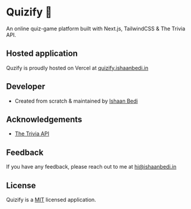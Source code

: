 
# Quizify 🎯

An online quiz-game platform built with Next.js, TailwindCSS & The Trivia API.

## Hosted application

Quzify is proudly hosted on Vercel at [quizify.ishaanbedi.in](https://quizify.ishaanbedi.in/)

## Developer

- Created from scratch & maintained by [Ishaan Bedi](https://www.ishaanbedi.in/)

## Acknowledgements

 - [The Trivia API](https://the-trivia-api.com/)
 

## Feedback

If you have any feedback, please reach out to me at hi@ishaanbedi.in


 ## **License**

Quizify is a [MIT](https://choosealicense.com/licenses/mit/) licensed application.
